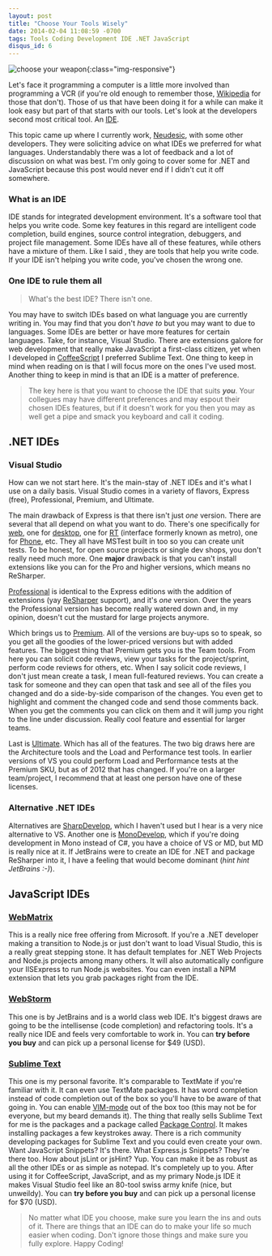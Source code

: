```yaml
---
layout: post
title: "Choose Your Tools Wisely"
date: 2014-02-04 11:08:59 -0700
tags: Tools Coding Development IDE .NET JavaScript
disqus_id: 6
---
```


![choose your weapon](https://ucruhw.bn1304.livefilestore.com/y4mAmf8-ciaySzHWFU9conuLSKgzOEXd0rdaGWLGU3DJWMvb3nO-tkq11VM6IqYdvxid6IQdEqzyaW8u2npEpkLhrZEaSN2ulfyC33mIS5H5CNXWXil25OLaAHJh1bnDuaqs6d9BfaYfk8Zo9xnYs48jHdLH63IVcklv-7FcNovAz2IvPOtcVjD7mL9ZVplmN7bQh35B13nM9c4d7fIgLJO0g){:class="img-responsive"}

Let's face it programming a computer is a little more involved than programming a VCR (if you're old enough to remember those, [Wikipedia](http://en.wikipedia.org/wiki/Vcr) for those that don't). Those of us that have been doing it for a while can make it look easy but part of that starts with our tools. Let's look at the developers second most critical tool. An [IDE](http://en.wikipedia.org/wiki/Integrated_development_environment).

This topic came up where I currently work, [Neudesic](http://www.neudesic.com/Pages/default.aspx), with some other developers. They were soliciting advice on what IDEs we preferred for what languages. Understandably there was a lot of feedback and a lot of discussion on what was best. I'm only going to cover some for .NET and JavaScript because this post would never end if I didn't cut it off somewhere.

### What is an IDE

IDE stands for integrated development environment. It's a software tool that helps you write code. Some key features in this regard are intelligent code completion, build engines, source control integration, debuggers, and project file management. Some IDEs have all of these features, while others have a mixture of them. Like I said , they are tools that help you write code. If your IDE isn't helping you write code, you've chosen the wrong one.

### One IDE to rule them all

> What's the best IDE? There isn't one.

You may have to switch IDEs based on what language you are currently writing in. You may find that you don't *have to* but you may want to due to languages. Some IDEs are better or have more features for certain languages. Take, for instance, Visual Studio. There are extensions galore for web development that really make JavaScript a first-class citizen, yet when I developed in [CoffeeScript](http://coffeescript.org/) I preferred Sublime Text. One thing to keep in mind when reading on is that I will focus more on the ones I've used most. Another thing to keep in mind is that an IDE is a matter of preference.

> The key here is that you want to choose the IDE that suits ***you***. Your collegues may have different preferences and may espout their chosen IDEs features, but if it doesn't work for you then you may as well get a pipe and smack you keyboard and call it coding.

.NET IDEs
--

### Visual Studio

How can we not start here. It's the main-stay of .NET IDEs and it's what I use on a daily basis. Visual Studio comes in a variety of flavors, Express (free), Professional, Premium, and Ultimate.

The main drawback of Express is that there isn't just *one* version. There are several that all depend on what you want to do. There's one specifically for [web](http://www.visualstudio.com/downloads/download-visual-studio-vs#d-express-web), one for [desktop](http://www.visualstudio.com/downloads/download-visual-studio-vs#d-express-windows-desktop), one for [RT](http://www.visualstudio.com/downloads/download-visual-studio-vs#d-express-windows-8) (interface formerly known as metro), one for [Phone](http://www.visualstudio.com/downloads/download-visual-studio-vs#d-express-windows-phone), etc. They all have MSTest built in too so you can create unit tests. To be honest, for open source projects or single dev shops, you don't really need much more. One **major** drawback is that you can't install extensions like you can for the Pro and higher versions, which means no ReSharper.

[Professional](http://www.visualstudio.com/downloads/download-visual-studio-vs#d-professional) is identical to the Express editions with the addition of extensions (yay [ReSharper](http://www.jetbrains.com/resharper/) support), and it's *one* version. Over the years the Professional version has become really watered down and, in my opinion, doesn't cut the mustard for large projects anymore.

Which brings us to [Premium](http://www.visualstudio.com/downloads/download-visual-studio-vs#d-premium). All of the versions are buy-ups so to speak, so you get all the goodies of the lower-priced versions but with added features. The biggest thing that Premium gets you is the Team tools. From here you can solicit code reviews, view your tasks for the project/sprint, perform code reviews for others, etc. When I say solicit code reviews, I don't just mean create a task, I mean full-featured reviews. You can create a task for someone and they can open that task and see all of the files you changed and do a side-by-side comparison of the changes. You even get to highlight and comment the changed code and send those comments back. When you get the comments you can click on them and it will jump you right to the line under discussion. Really cool feature and essential for larger teams.

Last is [Ultimate](http://www.visualstudio.com/downloads/download-visual-studio-vs#d-ultimate). Which has all of the features. The two big draws here are the Architecture tools and the Load and Performance test tools. In earlier versions of VS you could perform Load and Performance tests at the Premium SKU, but as of 2012 that has changed. If you're on a larger team/project, I recommend that at least one person have one of these licenses.

### Alternative .NET IDEs

Alternatives are [SharpDevelop](http://www.icsharpcode.net/OpenSource/SD/), which I haven't used but I hear is a very nice alternative to VS. Another one is [MonoDevelop](http://monodevelop.com/), which if you're doing development in Mono instead of C#, you have a choice of VS or MD, but MD is really nice at it. If JetBrains were to create an IDE for .NET and package ReSharper into it, I have a feeling that would become dominant (*hint hint JetBrains :-)*).

JavaScript IDEs
--

### [WebMatrix](http://www.microsoft.com/web/webmatrix/)

This is a really nice free offering from Microsoft. If you're a .NET developer making a transition to Node.js or just don't want to load Visual Studio, this is a really great stepping stone. It has default templates for .NET Web Projects and Node.js projects among many others. It will also automatically configure your IISExpress to run Node.js websites. You can even install a NPM extension that lets you grab packages right from the IDE.

### [WebStorm](http://www.jetbrains.com/webstorm/)

This one is by JetBrains and is a world class web IDE. It's biggest draws are going to be the intellisense (code completion) and refactoring tools. It's a really nice IDE and feels very comfortable to work in. You can **try before you buy** and can pick up a personal license for $49 (USD).

### [Sublime Text](http://www.sublimetext.com/)

This one is my personal favorite. It's comparable to TextMate if you're familiar with it. It can even use TextMate packages. It has word completion instead of code completion out of the box so you'll have to be aware of that going in. You can enable [VIM-mode](http://www.sublimetext.com/docs/3/vintage.html) out of the box too (this may not be for everyone, but my beard demands it). The thing that really sells Sublime Text for me is the packages and a package called [Package Control](https://sublime.wbond.net/installation). It makes installing packages a few keystrokes away. There is a rich community developing packages for Sublime Text and you could even create your own. Want JavaScript Snippets? It's there. What Express.js Snippets? They're there too. How about jsLint or jsHint? Yup. You can make it be as robust as all the other IDEs or as simple as notepad. It's completely up to you. After using it for CoffeeScript, JavaScript, and as my primary Node.js IDE it makes Visual Studio feel like an 80-tool swiss army knife (nice, but unweildy). You can **try before you buy** and can pick up a personal license for $70 (USD).

> No matter what IDE you choose, make sure you learn the ins and outs of it. There are things that an IDE can do to make your life so much easier when coding. Don't ignore those things and make sure you fully explore. Happy Coding!
